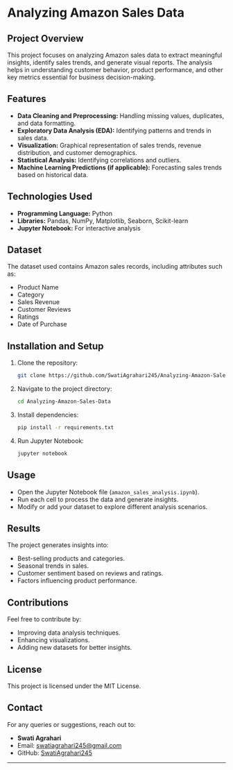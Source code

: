 # Analyzing Amazon Sales Data

## Project Overview
This project focuses on analyzing Amazon sales data to extract meaningful insights, identify sales trends, and generate visual reports. The analysis helps in understanding customer behavior, product performance, and other key metrics essential for business decision-making.

## Features
- **Data Cleaning and Preprocessing:** Handling missing values, duplicates, and data formatting.
- **Exploratory Data Analysis (EDA):** Identifying patterns and trends in sales data.
- **Visualization:** Graphical representation of sales trends, revenue distribution, and customer demographics.
- **Statistical Analysis:** Identifying correlations and outliers.
- **Machine Learning Predictions (if applicable):** Forecasting sales trends based on historical data.

## Technologies Used
- **Programming Language:** Python
- **Libraries:** Pandas, NumPy, Matplotlib, Seaborn, Scikit-learn
- **Jupyter Notebook:** For interactive analysis

## Dataset
The dataset used contains Amazon sales records, including attributes such as:
- Product Name
- Category
- Sales Revenue
- Customer Reviews
- Ratings
- Date of Purchase

## Installation and Setup
1. Clone the repository:
   ```bash
   git clone https://github.com/SwatiAgrahari245/Analyzing-Amazon-Sales-Data.git
   ```
2. Navigate to the project directory:
   ```bash
   cd Analyzing-Amazon-Sales-Data
   ```
3. Install dependencies:
   ```bash
   pip install -r requirements.txt
   ```
4. Run Jupyter Notebook:
   ```bash
   jupyter notebook
   ```

## Usage
- Open the Jupyter Notebook file (`amazon_sales_analysis.ipynb`).
- Run each cell to process the data and generate insights.
- Modify or add your dataset to explore different analysis scenarios.

## Results
The project generates insights into:
- Best-selling products and categories.
- Seasonal trends in sales.
- Customer sentiment based on reviews and ratings.
- Factors influencing product performance.

## Contributions
Feel free to contribute by:
- Improving data analysis techniques.
- Enhancing visualizations.
- Adding new datasets for better insights.

## License
This project is licensed under the MIT License.

## Contact
For any queries or suggestions, reach out to:
- **Swati Agrahari**
- Email: swatiagrahari245@gmail.com
- GitHub: [SwatiAgrahari245](https://github.com/SwatiAgrahari245)

---


